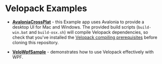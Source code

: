 # Velopack Examples

- [**AvaloniaCrossPlat**](AvaloniaCrossPlat) - this Example app uses Avalonia to provide a desktop UI for Mac and Windows. The provided build scripts (`build-win.bat` and `build-osx.sh`) will compile Velopack dependencies, so check that you've installed the [Velopack compiling prerequisites](../docs/compiling.md) before cloning this repository.

- [**VeloWpfSample**](VeloWpfSample) - demonstrates how to use Velopack effectively with WPF.